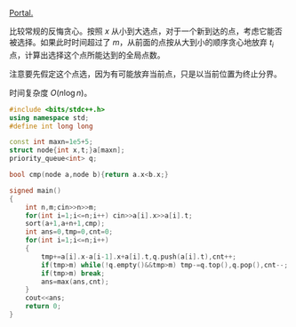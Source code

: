 [Portal.](https://www.luogu.com.cn/problem/P2107)

比较常规的反悔贪心。按照 $x$ 从小到大选点，对于一个新到达的点，考虑它能否被选择。如果此时时间超过了 $m$，从前面的点按从大到小的顺序贪心地放弃 $t_i$ 点，计算出选择这个点所能达到的全局点数。

注意要先假定这个点选，因为有可能放弃当前点，只是以当前位置为终止分界。

时间复杂度 $O(n\log n)$。

```cpp
#include <bits/stdc++.h>
using namespace std;
#define int long long

const int maxn=1e5+5;
struct node{int x,t;}a[maxn];
priority_queue<int> q;

bool cmp(node a,node b){return a.x<b.x;}

signed main()
{
	int n,m;cin>>n>>m;
	for(int i=1;i<=n;i++) cin>>a[i].x>>a[i].t;
	sort(a+1,a+n+1,cmp);
	int ans=0,tmp=0,cnt=0;
	for(int i=1;i<=n;i++)
	{
		tmp+=a[i].x-a[i-1].x+a[i].t,q.push(a[i].t),cnt++;
		if(tmp>m) while(!q.empty()&&tmp>m) tmp-=q.top(),q.pop(),cnt--;
		if(tmp>m) break;
		ans=max(ans,cnt);
	}
	cout<<ans;
	return 0;
}
```

